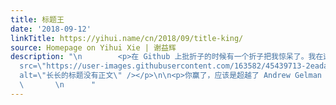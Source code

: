 ```yaml
---
title: 标题王
date: '2018-09-12'
linkTitle: https://yihui.name/cn/2018/09/title-king/
source: Homepage on Yihui Xie | 谢益辉
description: "\n        <p>在 Github 上批折子的时候有一个折子把我惊呆了。我在这里混迹十载，头一回看见辣么长的标题，而正文为空：</p>\n\n<p><img
  src=\"https://user-images.githubusercontent.com/163582/45439713-2eada080-b680-11e8-927f-f96e750eaebc.png#border\"
  alt=\"长长的标题没有正文\" /></p>\n\n<p>你赢了，应该是超越了 Andrew Gelman 的最长日志标题长度。寡人特封你为标题王。</p>\n\n
  \       \n      "
---
```

